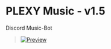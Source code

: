 # PLEXY Music - v1.5
Discord Music-Bot

> [![Preview]()](https://plexybot.xyz/bots/id-978417993581223956/)
